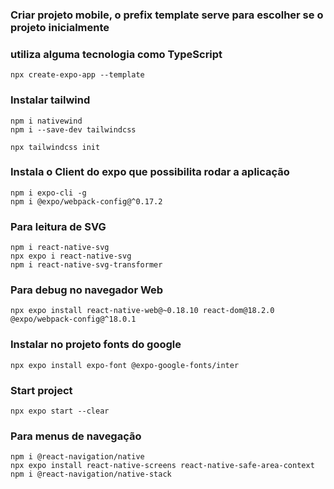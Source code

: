 ### Criar projeto mobile, o prefix template serve para escolher se o projeto inicialmente
### utiliza alguma tecnologia como TypeScript

    npx create-expo-app --template

### Instalar tailwind

    npm i nativewind
    npm i --save-dev tailwindcss

    npx tailwindcss init

### Instala o Client do expo que possibilita rodar a aplicação

    npm i expo-cli -g
    npm i @expo/webpack-config@^0.17.2

### Para leitura de SVG

    npm i react-native-svg
    npx expo i react-native-svg
    npm i react-native-svg-transformer

### Para debug no navegador Web

    npx expo install react-native-web@~0.18.10 react-dom@18.2.0 @expo/webpack-config@^18.0.1

### Instalar no projeto fonts do google

    npx expo install expo-font @expo-google-fonts/inter

### Start project

    npx expo start --clear

### Para menus de navegação

    npm i @react-navigation/native
    npx expo install react-native-screens react-native-safe-area-context
    npm i @react-navigation/native-stack
